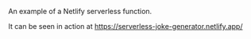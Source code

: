 An example of a Netlify serverless function.

It can be seen in action at https://serverless-joke-generator.netlify.app/
